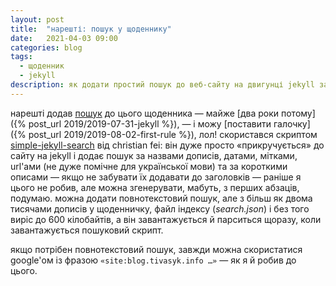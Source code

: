 ```yaml
---
layout: post
title:  "нарешті: пошук у щоденнику"
date:   2021-04-03 09:00
categories: blog
tags: 
  - щоденник
  - jekyll
description: як додати простий пошук до веб-сайту на двигунці jekyll за допомогою скрипта simple-jekyll-search від christian fei.
---
```


нарешті додав [пошук](https://blog.tivasyk.info/search/) до цього щоденника — майже [два роки потому]({% post_url 2019/2019-07-31-jekyll %}), — і можу [поставити галочку]({% post_url 2019/2019-08-02-first-rule %}), лол! скористався скриптом [simple-jekyll-search](https://github.com/christian-fei/Simple-Jekyll-Search) від christian fei: він дуже просто «прикручується» до сайту на jekyll і додає пошук за назвами дописів, датами, мітками, url'ами (не дуже помічне для української мови) та за короткими описами — якщо не забувати їх додавати до заголовків — раніше я цього не робив, але можна згенерувати, мабуть, з перших абзаців, подумаю. можна додати повнотекстовий пошук, але з більш як двома тисячами дописів у щоденничку, файл індексу (_search.json_) і без того виріс до 600 кілобайтів, а він завантажується й парситься щоразу, коли завантажується пошуковий скрипт. 

якщо потрібен повнотекстовий пошук, завжди можна скористатися google'ом із фразою `«site:blog.tivasyk.info …»` — як я й робив до цього.

